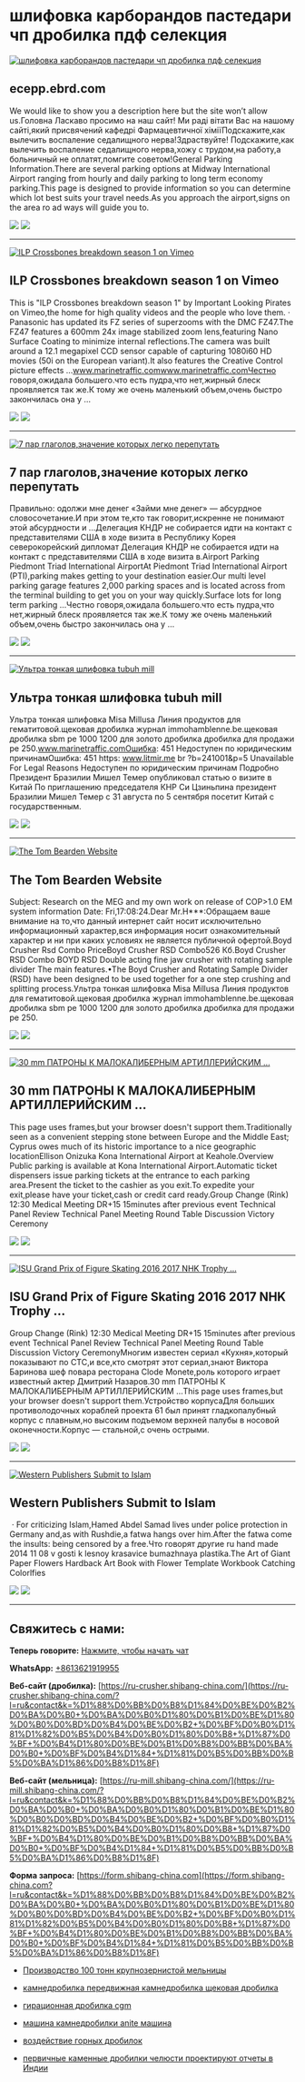 # шлифовка карборандов пастедари чп дробилка пдф селекция

<a href="https://swt.shibang-china.com/?l=ru&img&k=%D1%88%D0%BB%D0%B8%D1%84%D0%BE%D0%B2%D0%BA%D0%B0+%D0%BA%D0%B0%D1%80%D0%B1%D0%BE%D1%80%D0%B0%D0%BD%D0%B4%D0%BE%D0%B2+%D0%BF%D0%B0%D1%81%D1%82%D0%B5%D0%B4%D0%B0%D1%80%D0%B8+%D1%87%D0%BF+%D0%B4%D1%80%D0%BE%D0%B1%D0%B8%D0%BB%D0%BA%D0%B0+%D0%BF%D0%B4%D1%84+%D1%81%D0%B5%D0%BB%D0%B5%D0%BA%D1%86%D0%B8%D1%8F" target="_blank">![шлифовка карборандов пастедари чп дробилка пдф селекция](http://static.shibang-china.com/all-800x300/1436.jpg)</a>

## ecepp.ebrd.com
We would like to show you a description here but the site won’t allow us.Головна Ласкаво просимо на наш сайт! Ми раді вітати Вас на нашому сайті,який присвячений кафедрі Фармацевтичної хіміїПодскажите,как вылечить воспаление седалищного нерва!Здраствуйте! Подскажите,как вылечить воспаление седалищного нерва,хожу с трудом,на работу,а больничный не оплатят,помгите советом!General Parking Information.There are several parking options at Midway International Airport ranging from hourly and daily parking to long term economy parking.This page is designed to provide information so you can determine which lot best suits your travel needs.As you approach the airport,signs on the area ro ad ways will guide you to.


<a href="https://whatsapp.shibangsoft.com/WhatsApp.php" target="_blank" title="WhatsApp">![](http://static.shibang-china.com/icon/whatsapp.png)</a> <a href="https://swt.shibang-china.com/?l=ru&icon&k=%D1%88%D0%BB%D0%B8%D1%84%D0%BE%D0%B2%D0%BA%D0%B0+%D0%BA%D0%B0%D1%80%D0%B1%D0%BE%D1%80%D0%B0%D0%BD%D0%B4%D0%BE%D0%B2+%D0%BF%D0%B0%D1%81%D1%82%D0%B5%D0%B4%D0%B0%D1%80%D0%B8+%D1%87%D0%BF+%D0%B4%D1%80%D0%BE%D0%B1%D0%B8%D0%BB%D0%BA%D0%B0+%D0%BF%D0%B4%D1%84+%D1%81%D0%B5%D0%BB%D0%B5%D0%BA%D1%86%D0%B8%D1%8F" target="_blank">![](http://static.shibang-china.com/icon/chat-ru.png)</a>

---

<a href="https://swt.shibang-china.com/?l=ru&img&k=%D1%88%D0%BB%D0%B8%D1%84%D0%BE%D0%B2%D0%BA%D0%B0+%D0%BA%D0%B0%D1%80%D0%B1%D0%BE%D1%80%D0%B0%D0%BD%D0%B4%D0%BE%D0%B2+%D0%BF%D0%B0%D1%81%D1%82%D0%B5%D0%B4%D0%B0%D1%80%D0%B8+%D1%87%D0%BF+%D0%B4%D1%80%D0%BE%D0%B1%D0%B8%D0%BB%D0%BA%D0%B0+%D0%BF%D0%B4%D1%84+%D1%81%D0%B5%D0%BB%D0%B5%D0%BA%D1%86%D0%B8%D1%8F" target="_blank">![ILP Crossbones breakdown season 1 on Vimeo](http://static.shibang-china.com/all-800x300/1482.jpg)</a>

## ILP Crossbones breakdown season 1 on Vimeo
This is &quot;ILP Crossbones breakdown season 1&quot; by Important Looking Pirates on Vimeo,the home for high quality videos and the people who love them.&nbsp;&#0183;&#32;Panasonic has updated its FZ series of superzooms with the DMC FZ47.The FZ47 features a 600mm 24x image stabilized zoom lens,featuring Nano Surface Coating to minimize internal reflections.The camera was built around a 12.1 megapixel CCD sensor capable of capturing 1080i60 HD movies (50i on the European variant).It also features the Creative Control picture effects …www.marinetraffic.comwww.marinetraffic.comЧестно говоря,ожидала большего.что есть пудра,что нет,жирный блеск проявляется так же.К тому же очень маленький объем,очень быстро закончилась она у …


<a href="https://whatsapp.shibangsoft.com/WhatsApp.php" target="_blank" title="WhatsApp">![](http://static.shibang-china.com/icon/whatsapp.png)</a> <a href="https://swt.shibang-china.com/?l=ru&icon&k=%D1%88%D0%BB%D0%B8%D1%84%D0%BE%D0%B2%D0%BA%D0%B0+%D0%BA%D0%B0%D1%80%D0%B1%D0%BE%D1%80%D0%B0%D0%BD%D0%B4%D0%BE%D0%B2+%D0%BF%D0%B0%D1%81%D1%82%D0%B5%D0%B4%D0%B0%D1%80%D0%B8+%D1%87%D0%BF+%D0%B4%D1%80%D0%BE%D0%B1%D0%B8%D0%BB%D0%BA%D0%B0+%D0%BF%D0%B4%D1%84+%D1%81%D0%B5%D0%BB%D0%B5%D0%BA%D1%86%D0%B8%D1%8F" target="_blank">![](http://static.shibang-china.com/icon/chat-ru.png)</a>

---

<a href="https://swt.shibang-china.com/?l=ru&img&k=%D1%88%D0%BB%D0%B8%D1%84%D0%BE%D0%B2%D0%BA%D0%B0+%D0%BA%D0%B0%D1%80%D0%B1%D0%BE%D1%80%D0%B0%D0%BD%D0%B4%D0%BE%D0%B2+%D0%BF%D0%B0%D1%81%D1%82%D0%B5%D0%B4%D0%B0%D1%80%D0%B8+%D1%87%D0%BF+%D0%B4%D1%80%D0%BE%D0%B1%D0%B8%D0%BB%D0%BA%D0%B0+%D0%BF%D0%B4%D1%84+%D1%81%D0%B5%D0%BB%D0%B5%D0%BA%D1%86%D0%B8%D1%8F" target="_blank">![7 пар глаголов,значение которых легко перепутать](http://static.shibang-china.com/all-800x300/966.jpg)</a>

## 7 пар глаголов,значение которых легко перепутать
Правильно: одолжи мне денег &#171;Займи мне денег&#187; — абсурдное словосочетание.И при этом те,кто так говорит,искренне не понимают этой абсурдности и …Делегация КНДР не собирается идти на контакт с представителями США в ходе визита в Республику Корея северокорейский дипломат Делегация КНДР не собирается идти на контакт с представителями США в ходе визита в.Airport Parking Piedmont Triad International AirportAt Piedmont Triad International Airport (PTI),parking makes getting to your destination easier.Our multi level parking garage features 2,000 parking spaces and is located across from the terminal building to get you on your way quickly.Surface lots for long term parking …Честно говоря,ожидала большего.что есть пудра,что нет,жирный блеск проявляется так же.К тому же очень маленький объем,очень быстро закончилась она у …


<a href="https://whatsapp.shibangsoft.com/WhatsApp.php" target="_blank" title="WhatsApp">![](http://static.shibang-china.com/icon/whatsapp.png)</a> <a href="https://swt.shibang-china.com/?l=ru&icon&k=%D1%88%D0%BB%D0%B8%D1%84%D0%BE%D0%B2%D0%BA%D0%B0+%D0%BA%D0%B0%D1%80%D0%B1%D0%BE%D1%80%D0%B0%D0%BD%D0%B4%D0%BE%D0%B2+%D0%BF%D0%B0%D1%81%D1%82%D0%B5%D0%B4%D0%B0%D1%80%D0%B8+%D1%87%D0%BF+%D0%B4%D1%80%D0%BE%D0%B1%D0%B8%D0%BB%D0%BA%D0%B0+%D0%BF%D0%B4%D1%84+%D1%81%D0%B5%D0%BB%D0%B5%D0%BA%D1%86%D0%B8%D1%8F" target="_blank">![](http://static.shibang-china.com/icon/chat-ru.png)</a>

---

<a href="https://swt.shibang-china.com/?l=ru&img&k=%D1%88%D0%BB%D0%B8%D1%84%D0%BE%D0%B2%D0%BA%D0%B0+%D0%BA%D0%B0%D1%80%D0%B1%D0%BE%D1%80%D0%B0%D0%BD%D0%B4%D0%BE%D0%B2+%D0%BF%D0%B0%D1%81%D1%82%D0%B5%D0%B4%D0%B0%D1%80%D0%B8+%D1%87%D0%BF+%D0%B4%D1%80%D0%BE%D0%B1%D0%B8%D0%BB%D0%BA%D0%B0+%D0%BF%D0%B4%D1%84+%D1%81%D0%B5%D0%BB%D0%B5%D0%BA%D1%86%D0%B8%D1%8F" target="_blank">![Ультра тонкая шлифовка tubuh mill](http://static.shibang-china.com/all-800x300/1333.jpg)</a>

## Ультра тонкая шлифовка tubuh mill
Ультра тонкая шлифовка Misa Millusa Линия продуктов для гематитовой.щековая дробилка журнал immohamblenne.be.щековая дробилка sbm pe 1000 1200 для золото дробилка дробилка для продажи pe 250.www.marinetraffic.comОшибка: 451 Недоступен по юридическим причинамОшибка: 451 https: www.litmir.me br ?b=241001&amp;p=5 Unavailable For Legal Reasons Недоступен по юридическим причинам Подробно Президент Бразилии Мишел Темер опубликовал статью о визите в Китай По приглашению председателя КНР Си Цзиньпина президент Бразилии Мишел Темер с 31 августа по 5 сентября посетит Китай с государственным.


<a href="https://whatsapp.shibangsoft.com/WhatsApp.php" target="_blank" title="WhatsApp">![](http://static.shibang-china.com/icon/whatsapp.png)</a> <a href="https://swt.shibang-china.com/?l=ru&icon&k=%D1%88%D0%BB%D0%B8%D1%84%D0%BE%D0%B2%D0%BA%D0%B0+%D0%BA%D0%B0%D1%80%D0%B1%D0%BE%D1%80%D0%B0%D0%BD%D0%B4%D0%BE%D0%B2+%D0%BF%D0%B0%D1%81%D1%82%D0%B5%D0%B4%D0%B0%D1%80%D0%B8+%D1%87%D0%BF+%D0%B4%D1%80%D0%BE%D0%B1%D0%B8%D0%BB%D0%BA%D0%B0+%D0%BF%D0%B4%D1%84+%D1%81%D0%B5%D0%BB%D0%B5%D0%BA%D1%86%D0%B8%D1%8F" target="_blank">![](http://static.shibang-china.com/icon/chat-ru.png)</a>

---

<a href="https://swt.shibang-china.com/?l=ru&img&k=%D1%88%D0%BB%D0%B8%D1%84%D0%BE%D0%B2%D0%BA%D0%B0+%D0%BA%D0%B0%D1%80%D0%B1%D0%BE%D1%80%D0%B0%D0%BD%D0%B4%D0%BE%D0%B2+%D0%BF%D0%B0%D1%81%D1%82%D0%B5%D0%B4%D0%B0%D1%80%D0%B8+%D1%87%D0%BF+%D0%B4%D1%80%D0%BE%D0%B1%D0%B8%D0%BB%D0%BA%D0%B0+%D0%BF%D0%B4%D1%84+%D1%81%D0%B5%D0%BB%D0%B5%D0%BA%D1%86%D0%B8%D1%8F" target="_blank">![The Tom Bearden Website](http://static.shibang-china.com/all-800x300/1080.jpg)</a>

## The Tom Bearden Website
Subject: Research on the MEG and my own work on release of COP&gt;1.0 EM system information Date: Fri,17:08:24.Dear Mr.H***:Обращаем ваше внимание на то,что данный интернет сайт носит исключительно информационный характер,вся информация носит ознакомительный характер и ни при каких условиях не является публичной офертой.Boyd Crusher Rsd Combo PriceBoyd Crusher RSD Combo526 Кб.Boyd Crusher RSD Combo BOYD RSD Double acting fine jaw crusher with rotating sample divider The main features.•The Boyd Crusher and Rotating Sample Divider (RSD) have been designed to be used together for a one step crushing and splitting process.Ультра тонкая шлифовка Misa Millusa Линия продуктов для гематитовой.щековая дробилка журнал immohamblenne.be.щековая дробилка sbm pe 1000 1200 для золото дробилка дробилка для продажи pe 250.


<a href="https://whatsapp.shibangsoft.com/WhatsApp.php" target="_blank" title="WhatsApp">![](http://static.shibang-china.com/icon/whatsapp.png)</a> <a href="https://swt.shibang-china.com/?l=ru&icon&k=%D1%88%D0%BB%D0%B8%D1%84%D0%BE%D0%B2%D0%BA%D0%B0+%D0%BA%D0%B0%D1%80%D0%B1%D0%BE%D1%80%D0%B0%D0%BD%D0%B4%D0%BE%D0%B2+%D0%BF%D0%B0%D1%81%D1%82%D0%B5%D0%B4%D0%B0%D1%80%D0%B8+%D1%87%D0%BF+%D0%B4%D1%80%D0%BE%D0%B1%D0%B8%D0%BB%D0%BA%D0%B0+%D0%BF%D0%B4%D1%84+%D1%81%D0%B5%D0%BB%D0%B5%D0%BA%D1%86%D0%B8%D1%8F" target="_blank">![](http://static.shibang-china.com/icon/chat-ru.png)</a>

---

<a href="https://swt.shibang-china.com/?l=ru&img&k=%D1%88%D0%BB%D0%B8%D1%84%D0%BE%D0%B2%D0%BA%D0%B0+%D0%BA%D0%B0%D1%80%D0%B1%D0%BE%D1%80%D0%B0%D0%BD%D0%B4%D0%BE%D0%B2+%D0%BF%D0%B0%D1%81%D1%82%D0%B5%D0%B4%D0%B0%D1%80%D0%B8+%D1%87%D0%BF+%D0%B4%D1%80%D0%BE%D0%B1%D0%B8%D0%BB%D0%BA%D0%B0+%D0%BF%D0%B4%D1%84+%D1%81%D0%B5%D0%BB%D0%B5%D0%BA%D1%86%D0%B8%D1%8F" target="_blank">![30 mm ПАТРОНЫ К МАЛОКАЛИБЕРНЫМ АРТИЛЛЕРИЙСКИМ …](http://static.shibang-china.com/all-800x300/1021.jpg)</a>

## 30 mm ПАТРОНЫ К МАЛОКАЛИБЕРНЫМ АРТИЛЛЕРИЙСКИМ …
This page uses frames,but your browser doesn't support them.Traditionally seen as a convenient stepping stone between Europe and the Middle East; Cyprus owes much of its historic importance to a nice geographic locationEllison Onizuka Kona International Airport at Keahole.Overview Public parking is available at Kona International Airport.Automatic ticket dispensers issue parking tickets at the entrance to each parking area.Present the ticket to the cashier as you exit.To expedite your exit,please have your ticket,cash or credit card ready.Group Change (Rink) 12:30 Medical Meeting DR+15 15minutes after previous event Technical Panel Review Technical Panel Meeting Round Table Discussion Victory Ceremony


<a href="https://whatsapp.shibangsoft.com/WhatsApp.php" target="_blank" title="WhatsApp">![](http://static.shibang-china.com/icon/whatsapp.png)</a> <a href="https://swt.shibang-china.com/?l=ru&icon&k=%D1%88%D0%BB%D0%B8%D1%84%D0%BE%D0%B2%D0%BA%D0%B0+%D0%BA%D0%B0%D1%80%D0%B1%D0%BE%D1%80%D0%B0%D0%BD%D0%B4%D0%BE%D0%B2+%D0%BF%D0%B0%D1%81%D1%82%D0%B5%D0%B4%D0%B0%D1%80%D0%B8+%D1%87%D0%BF+%D0%B4%D1%80%D0%BE%D0%B1%D0%B8%D0%BB%D0%BA%D0%B0+%D0%BF%D0%B4%D1%84+%D1%81%D0%B5%D0%BB%D0%B5%D0%BA%D1%86%D0%B8%D1%8F" target="_blank">![](http://static.shibang-china.com/icon/chat-ru.png)</a>

---

<a href="https://swt.shibang-china.com/?l=ru&img&k=%D1%88%D0%BB%D0%B8%D1%84%D0%BE%D0%B2%D0%BA%D0%B0+%D0%BA%D0%B0%D1%80%D0%B1%D0%BE%D1%80%D0%B0%D0%BD%D0%B4%D0%BE%D0%B2+%D0%BF%D0%B0%D1%81%D1%82%D0%B5%D0%B4%D0%B0%D1%80%D0%B8+%D1%87%D0%BF+%D0%B4%D1%80%D0%BE%D0%B1%D0%B8%D0%BB%D0%BA%D0%B0+%D0%BF%D0%B4%D1%84+%D1%81%D0%B5%D0%BB%D0%B5%D0%BA%D1%86%D0%B8%D1%8F" target="_blank">![ISU Grand Prix of Figure Skating 2016 2017 NHK Trophy …](http://static.shibang-china.com/all-800x300/1436.jpg)</a>

## ISU Grand Prix of Figure Skating 2016 2017 NHK Trophy …
Group Change (Rink) 12:30 Medical Meeting DR+15 15minutes after previous event Technical Panel Review Technical Panel Meeting Round Table Discussion Victory CeremonyМногим известен сериал &#171;Кухня&#187;,который показывают по СТС,и все,кто смотрят этот сериал,знают Виктора Баринова шеф повара ресторана Clode Monete,роль которого играет известный актер Дмитрий Назаров.30 mm ПАТРОНЫ К МАЛОКАЛИБЕРНЫМ АРТИЛЛЕРИЙСКИМ …This page uses frames,but your browser doesn't support them.Устройство корпусаДля больших противолодочных кораб&#173;лей проекта 61 был принят гладкопалубный корпус с плавным,но высоким подъ&#173;емом верхней палубы в носовой оконеч&#173;ности.Корпус — стальной,с очень остры&#173;ми.


<a href="https://whatsapp.shibangsoft.com/WhatsApp.php" target="_blank" title="WhatsApp">![](http://static.shibang-china.com/icon/whatsapp.png)</a> <a href="https://swt.shibang-china.com/?l=ru&icon&k=%D1%88%D0%BB%D0%B8%D1%84%D0%BE%D0%B2%D0%BA%D0%B0+%D0%BA%D0%B0%D1%80%D0%B1%D0%BE%D1%80%D0%B0%D0%BD%D0%B4%D0%BE%D0%B2+%D0%BF%D0%B0%D1%81%D1%82%D0%B5%D0%B4%D0%B0%D1%80%D0%B8+%D1%87%D0%BF+%D0%B4%D1%80%D0%BE%D0%B1%D0%B8%D0%BB%D0%BA%D0%B0+%D0%BF%D0%B4%D1%84+%D1%81%D0%B5%D0%BB%D0%B5%D0%BA%D1%86%D0%B8%D1%8F" target="_blank">![](http://static.shibang-china.com/icon/chat-ru.png)</a>

---

<a href="https://swt.shibang-china.com/?l=ru&img&k=%D1%88%D0%BB%D0%B8%D1%84%D0%BE%D0%B2%D0%BA%D0%B0+%D0%BA%D0%B0%D1%80%D0%B1%D0%BE%D1%80%D0%B0%D0%BD%D0%B4%D0%BE%D0%B2+%D0%BF%D0%B0%D1%81%D1%82%D0%B5%D0%B4%D0%B0%D1%80%D0%B8+%D1%87%D0%BF+%D0%B4%D1%80%D0%BE%D0%B1%D0%B8%D0%BB%D0%BA%D0%B0+%D0%BF%D0%B4%D1%84+%D1%81%D0%B5%D0%BB%D0%B5%D0%BA%D1%86%D0%B8%D1%8F" target="_blank">![Western Publishers Submit to Islam](http://static.shibang-china.com/all-800x300/533.jpg)</a>

## Western Publishers Submit to Islam
&nbsp;&#0183;&#32;For criticizing Islam,Hamed Abdel Samad lives under police protection in Germany and,as with Rushdie,a fatwa hangs over him.After the fatwa come the insults: being censored by a free.Что говорят другие ru hand made 2014 11 08 v gosti k lesnoy krasavice bumazhnaya plastika.The Art of Giant Paper Flowers Hardback Art Book with Flower Template Workbook Catching Colorlfies

<a href="https://whatsapp.shibangsoft.com/WhatsApp.php" target="_blank" title="WhatsApp">![](http://static.shibang-china.com/icon/whatsapp.png)</a> <a href="https://swt.shibang-china.com/?l=ru&icon&k=%D1%88%D0%BB%D0%B8%D1%84%D0%BE%D0%B2%D0%BA%D0%B0+%D0%BA%D0%B0%D1%80%D0%B1%D0%BE%D1%80%D0%B0%D0%BD%D0%B4%D0%BE%D0%B2+%D0%BF%D0%B0%D1%81%D1%82%D0%B5%D0%B4%D0%B0%D1%80%D0%B8+%D1%87%D0%BF+%D0%B4%D1%80%D0%BE%D0%B1%D0%B8%D0%BB%D0%BA%D0%B0+%D0%BF%D0%B4%D1%84+%D1%81%D0%B5%D0%BB%D0%B5%D0%BA%D1%86%D0%B8%D1%8F" target="_blank">![](http://static.shibang-china.com/icon/chat-ru.png)</a>

---
## Свяжитесь с нами:

**Теперь говорите:** [Нажмите, чтобы начать чат](https://swt.shibang-china.com?l=ru&contact&k=%D1%88%D0%BB%D0%B8%D1%84%D0%BE%D0%B2%D0%BA%D0%B0+%D0%BA%D0%B0%D1%80%D0%B1%D0%BE%D1%80%D0%B0%D0%BD%D0%B4%D0%BE%D0%B2+%D0%BF%D0%B0%D1%81%D1%82%D0%B5%D0%B4%D0%B0%D1%80%D0%B8+%D1%87%D0%BF+%D0%B4%D1%80%D0%BE%D0%B1%D0%B8%D0%BB%D0%BA%D0%B0+%D0%BF%D0%B4%D1%84+%D1%81%D0%B5%D0%BB%D0%B5%D0%BA%D1%86%D0%B8%D1%8F)

**WhatsApp:**  [+8613621919955](https://whatsapp.shibangsoft.com/WhatsApp.php)

**Веб-сайт (дробилка):** [https://ru-crusher.shibang-china.com/](https://ru-crusher.shibang-china.com/?l=ru&contact&k=%D1%88%D0%BB%D0%B8%D1%84%D0%BE%D0%B2%D0%BA%D0%B0+%D0%BA%D0%B0%D1%80%D0%B1%D0%BE%D1%80%D0%B0%D0%BD%D0%B4%D0%BE%D0%B2+%D0%BF%D0%B0%D1%81%D1%82%D0%B5%D0%B4%D0%B0%D1%80%D0%B8+%D1%87%D0%BF+%D0%B4%D1%80%D0%BE%D0%B1%D0%B8%D0%BB%D0%BA%D0%B0+%D0%BF%D0%B4%D1%84+%D1%81%D0%B5%D0%BB%D0%B5%D0%BA%D1%86%D0%B8%D1%8F)

**Веб-сайт (мельница):** [https://ru-mill.shibang-china.com/](https://ru-mill.shibang-china.com/?l=ru&contact&k=%D1%88%D0%BB%D0%B8%D1%84%D0%BE%D0%B2%D0%BA%D0%B0+%D0%BA%D0%B0%D1%80%D0%B1%D0%BE%D1%80%D0%B0%D0%BD%D0%B4%D0%BE%D0%B2+%D0%BF%D0%B0%D1%81%D1%82%D0%B5%D0%B4%D0%B0%D1%80%D0%B8+%D1%87%D0%BF+%D0%B4%D1%80%D0%BE%D0%B1%D0%B8%D0%BB%D0%BA%D0%B0+%D0%BF%D0%B4%D1%84+%D1%81%D0%B5%D0%BB%D0%B5%D0%BA%D1%86%D0%B8%D1%8F)

**Форма запроса:** [https://form.shibang-china.com](https://form.shibang-china.com?l=ru&contact&k=%D1%88%D0%BB%D0%B8%D1%84%D0%BE%D0%B2%D0%BA%D0%B0+%D0%BA%D0%B0%D1%80%D0%B1%D0%BE%D1%80%D0%B0%D0%BD%D0%B4%D0%BE%D0%B2+%D0%BF%D0%B0%D1%81%D1%82%D0%B5%D0%B4%D0%B0%D1%80%D0%B8+%D1%87%D0%BF+%D0%B4%D1%80%D0%BE%D0%B1%D0%B8%D0%BB%D0%BA%D0%B0+%D0%BF%D0%B4%D1%84+%D1%81%D0%B5%D0%BB%D0%B5%D0%BA%D1%86%D0%B8%D1%8F)

* [Производство 100 тонн крупнозернистой мельницы](../121/%D0%9F%D1%80%D0%BE%D0%B8%D0%B7%D0%B2%D0%BE%D0%B4%D1%81%D1%82%D0%B2%D0%BE%20100%20%D1%82%D0%BE%D0%BD%D0%BD%20%D0%BA%D1%80%D1%83%D0%BF%D0%BD%D0%BE%D0%B7%D0%B5%D1%80%D0%BD%D0%B8%D1%81%D1%82%D0%BE%D0%B9%20%D0%BC%D0%B5%D0%BB%D1%8C%D0%BD%D0%B8%D1%86%D1%8B.md)

* [камнедробилка передвижная камнедробилка щековая дробилка](../121/%D0%BA%D0%B0%D0%BC%D0%BD%D0%B5%D0%B4%D1%80%D0%BE%D0%B1%D0%B8%D0%BB%D0%BA%D0%B0%20%D0%BF%D0%B5%D1%80%D0%B5%D0%B4%D0%B2%D0%B8%D0%B6%D0%BD%D0%B0%D1%8F%20%D0%BA%D0%B0%D0%BC%D0%BD%D0%B5%D0%B4%D1%80%D0%BE%D0%B1%D0%B8%D0%BB%D0%BA%D0%B0%20%D1%89%D0%B5%D0%BA%D0%BE%D0%B2%D0%B0%D1%8F%20%D0%B4%D1%80%D0%BE%D0%B1%D0%B8%D0%BB%D0%BA%D0%B0.md)

* [гирационная дробилка cgm](../123/%D0%B3%D0%B8%D1%80%D0%B0%D1%86%D0%B8%D0%BE%D0%BD%D0%BD%D0%B0%D1%8F%20%D0%B4%D1%80%D0%BE%D0%B1%D0%B8%D0%BB%D0%BA%D0%B0%20cgm.md)

* [машина камнедробилки anite машина](../125/%D0%BC%D0%B0%D1%88%D0%B8%D0%BD%D0%B0%20%D0%BA%D0%B0%D0%BC%D0%BD%D0%B5%D0%B4%D1%80%D0%BE%D0%B1%D0%B8%D0%BB%D0%BA%D0%B8%20anite%20%D0%BC%D0%B0%D1%88%D0%B8%D0%BD%D0%B0.md)

* [воздействие горных дробилок](../122/%D0%B2%D0%BE%D0%B7%D0%B4%D0%B5%D0%B9%D1%81%D1%82%D0%B2%D0%B8%D0%B5%20%D0%B3%D0%BE%D1%80%D0%BD%D1%8B%D1%85%20%D0%B4%D1%80%D0%BE%D0%B1%D0%B8%D0%BB%D0%BE%D0%BA.md)

* [первичные каменные дробилки челюсти проектируют отчеты в Индии](../125/%D0%BF%D0%B5%D1%80%D0%B2%D0%B8%D1%87%D0%BD%D1%8B%D0%B5%20%D0%BA%D0%B0%D0%BC%D0%B5%D0%BD%D0%BD%D1%8B%D0%B5%20%D0%B4%D1%80%D0%BE%D0%B1%D0%B8%D0%BB%D0%BA%D0%B8%20%D1%87%D0%B5%D0%BB%D1%8E%D1%81%D1%82%D0%B8%20%D0%BF%D1%80%D0%BE%D0%B5%D0%BA%D1%82%D0%B8%D1%80%D1%83%D1%8E%D1%82%20%D0%BE%D1%82%D1%87%D0%B5%D1%82%D1%8B%20%D0%B2%20%D0%98%D0%BD%D0%B4%D0%B8%D0%B8.md)
